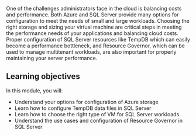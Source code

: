 One of the challenges administrators face in the cloud is balancing costs and performance. Both Azure and SQL Server provide many options for configuration to meet the needs of small and large workloads. Choosing the right storage and sizing your virtual machine are critical steps in meeting the performance needs of your applications and balancing cloud costs. Proper configuration of SQL Server resources like TempDB which can easily become a performance bottleneck, and Resource Governor, which can be used to manage multitenant workloads, are also important for properly maintaining your server performance.

## Learning objectives

In this module, you will:

- Understand your options for configuration of Azure storage
- Learn how to configure TempDB data files in SQL Server
- Learn how to choose the right type of VM for SQL Server workloads
- Understand the use cases and configuration of Resource Governor in SQL Server
